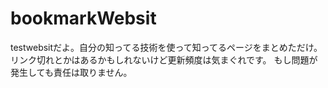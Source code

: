 # bookmarkWebsit
testwebsitだよ。自分の知ってる技術を使って知ってるページをまとめただけ。リンク切れとかはあるかもしれないけど更新頻度は気まぐれです。
もし問題が発生しても責任は取りません。
